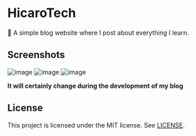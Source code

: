 # HicaroTech
:page_facing_up: A simple blog website where I post about everything I learn.

## Screenshots

![image](https://user-images.githubusercontent.com/75737377/163432392-c55b0a64-2bc5-477c-b7b1-50d20c0a3626.png)
![image](https://user-images.githubusercontent.com/75737377/163432517-b0679819-347f-44ff-a1cf-196f141bfc73.png)
![image](https://user-images.githubusercontent.com/75737377/163432542-ece227bf-4263-4b2c-a469-4629bc3d7316.png)

**It will certainly change during the development of my blog** 

## License
This project is licensed under the MIT license. See [LICENSE](LICENSE).
